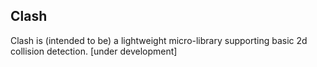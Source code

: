 ## Clash

Clash is (intended to be) a lightweight micro-library supporting basic 2d collision detection. [under development]